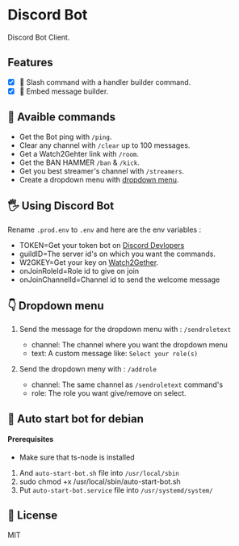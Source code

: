 # Discord Bot
Discord Bot Client.

## Features
- [x] 🚀 Slash command with a handler builder command.
- [x] 📧 Embed message builder.

## 🧾 Avaible commands
- Get the Bot ping with ```/ping```.
- Clear any channel with ```/clear``` up to 100 messages.
- Get a Watch2Gehter link with ```/room```.
- Get the BAN HAMMER ```/ban``` & ```/kick```.
- Get you best streamer's channel with ```/streamers```.
- Create a dropdown menu with [dropdown menu](https://github.com/Piarre/DiscordBotTemplate#dropdown-menu).

## 🖐 Using Discord Bot
Rename ```.prod.env``` to ```.env``` and here are the env variables :
- TOKEN=Get your token bot on [Discord Devlopers](discord.com/developers/applications)
- guildID=The server id's on which you want the commands.
- W2GKEY=Get your key on [Watch2Gether](https://community.w2g.tv/t/watch2gether-api-documentation/133767/1).
- onJoinRoleId=Role id to give on join
- onJoinChannelId=Channel id to send the welcome message


## 👇 Dropdown menu
1. Send the message for the dropdown menu with : ```/sendroletext```
   - channel: The channel where you want the dropdown menu
   - text: A custom message like: ```Select your role(s)```

2. Send the dropdown meny with : ```/addrole```
   - channel: The same channel as ```/sendroletext``` command's
   - role: The role you want give/remove on select.

## 🔁 Auto start bot for debian
#### Prerequisites
   - Make sure that ts-node is installed
   
1. And ```auto-start-bot.sh``` file into ```/usr/local/sbin```
2. sudo chmod +x /usr/local/sbin/auto-start-bot.sh
3. Put ```auto-start-bot.service``` file into ```/usr/systemd/system/```

## 🔐 License
MIT
